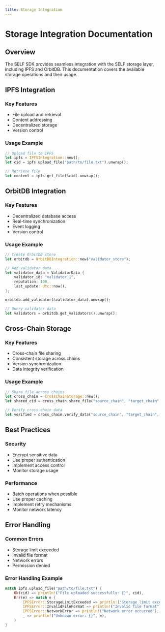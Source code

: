 ```yaml
---
title: Storage Integration
---
```


# Storage Integration Documentation

## Overview
The SELF SDK provides seamless integration with the SELF storage layer, including IPFS and OrbitDB. This documentation covers the available storage operations and their usage.

## IPFS Integration

### Key Features
- File upload and retrieval
- Content addressing
- Decentralized storage
- Version control

### Usage Example
```rust
// Upload file to IPFS
let ipfs = IPFSIntegration::new();
let cid = ipfs.upload_file("path/to/file.txt").unwrap();

// Retrieve file
let content = ipfs.get_file(&cid).unwrap();
```

## OrbitDB Integration

### Key Features
- Decentralized database access
- Real-time synchronization
- Event logging
- Version control

### Usage Example
```rust
// Create OrbitDB store
let orbitdb = OrbitDBIntegration::new("validator_store");

// Add validator data
let validator_data = ValidatorData {
    validator_id: "validator_1",
    reputation: 100,
    last_update: Utc::now(),
};

orbitdb.add_validator(&validator_data).unwrap();

// Query validator data
let validators = orbitdb.get_validators().unwrap();
```

## Cross-Chain Storage

### Key Features
- Cross-chain file sharing
- Consistent storage across chains
- Version synchronization
- Data integrity verification

### Usage Example
```rust
// Share file across chains
let cross_chain = CrossChainStorage::new();
let shared_cid = cross_chain.share_file("source_chain", "target_chain", "file_cid").unwrap();

// Verify cross-chain data
let verified = cross_chain.verify_data("source_chain", "target_chain", &shared_cid).unwrap();
```

## Best Practices

### Security
- Encrypt sensitive data
- Use proper authentication
- Implement access control
- Monitor storage usage

### Performance
- Batch operations when possible
- Use proper caching
- Implement retry mechanisms
- Monitor network latency

## Error Handling

### Common Errors
- Storage limit exceeded
- Invalid file format
- Network errors
- Permission denied

### Error Handling Example
```rust
match ipfs.upload_file("path/to/file.txt") {
    Ok(cid) => println!("File uploaded successfully: {}", cid),
    Err(e) => match e {
        IPFSError::StorageLimitExceeded => println!("Storage limit exceeded"),
        IPFSError::InvalidFileFormat => println!("Invalid file format"),
        IPFSError::NetworkError => println!("Network error occurred"),
        _ => println!("Unknown error: {}", e),
    }
}
```
